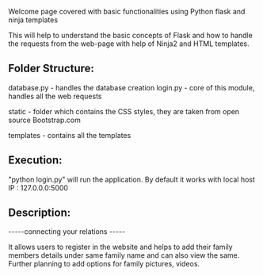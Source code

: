 Welcome page covered with basic functionalities using Python flask and ninja templates

This will help to understand the basic concepts of Flask and how to handle the requests from the web-page with help of Ninja2 and HTML templates.

Folder Structure:
----------------

database.py - handles the database creation 
login.py    - core of this module, handles all the web requests

static - folder which contains the CSS styles, they are taken from open source Bootstrap.com

templates - contains all the templates

Execution:
----------

"python login.py" will run the application. By default it works with local host IP : 127.0.0.0:5000

Description:
------------
-----connecting your relations -----

It allows users to register in the website and helps to add their family members details under same family name and can also view the same. Further planning to add options for family pictures, videos.

